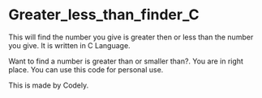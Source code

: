 # Greater_less_than_finder_C
This will find the number you give is greater then or less than the number you give. It is written in C Language.

Want to find a number is greater than or smaller than?. You are in right place. You can use this code for personal use.

This is made by Codely.
